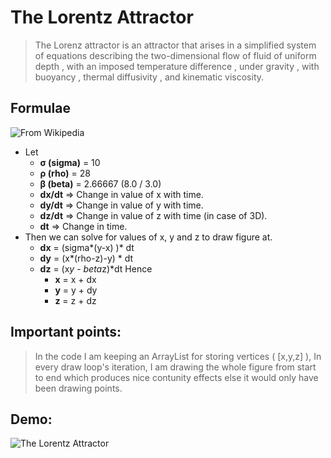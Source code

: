 # The Lorentz Attractor
> The Lorenz attractor is an attractor that arises in a simplified system of equations describing the two-dimensional flow of fluid of uniform depth , with an imposed temperature difference , under gravity , with buoyancy , thermal diffusivity , and kinematic viscosity.

## Formulae
<img src="https://wikimedia.org/api/rest_v1/media/math/render/svg/5f993e17e16f1c3ea4ad7031353c61164a226bb8" title="From Wikipedia">

- Let 
   - **σ (sigma)** = 10
   - **ρ (rho)** = 28
   - **β (beta)** = 2.66667 (8.0 / 3.0)
   - **dx/dt** => Change in value of x with time.
   - **dy/dt** => Change in value of y with time.
   - **dz/dt** => Change in value of z with time (in case of 3D).
   - **dt** => Change in time.
- Then we can solve for values of x, y and z to draw figure at.
   - **dx** = (sigma*(y-x) )* dt
   - **dy** = (x*(rho-z)-y) * dt
   - **dz** = (x*y - beta*z)*dt
   Hence
      - **x** = x + dx
      - **y** = y + dy
      - **z** = z + dz

## Important points:
> In the code I am keeping an ArrayList for storing vertices ( [x,y,z] ), In every draw loop's iteration, I am drawing the whole figure from start to end which produces nice contunity effects else it would only have been drawing points.

## Demo:

<img src="https://j.gifs.com/MQVgzR.gif" title="The Lorentz Attractor">
